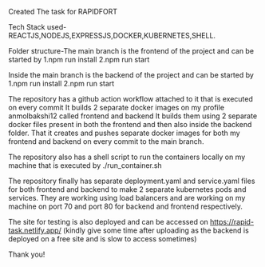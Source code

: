 Created The task for RAPIDFORT

Tech Stack used-REACTJS,NODEJS,EXPRESSJS,DOCKER,KUBERNETES,SHELL.

Folder structure-The main branch is the frontend of the project and can be started by
1.npm run install
2.npm run start

Inside the main branch is the backend of the project and can be started by 
1.npm run install
2.npm run start 

The repository has a github action workflow attached to it that is executed on every commit
It builds 2 separate docker images on my profile anmolbakshi12 called frontend and backend
It builds them using 2 separate docker files present in both the frontend and then also inside the backend folder.
That it creates and pushes separate docker images for both my frontend and backend on every commit to the main branch.

The repository also has a shell script to run the containers locally on my machine that is executed by ./run_container.sh

The repository finally has separate deployment.yaml and service.yaml files for both frontend and backend to make 2 separate kubernetes pods and services.
They are working using load balancers and are working on my machine on port 70 and port 80 for backend and frontend respectively.

The site for testing is also deployed and can be accessed on https://rapid-task.netlify.app/
(kindly give some time after uploading as the backend is deployed on a free site and is slow to access sometimes)

Thank you!
